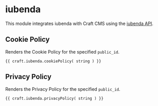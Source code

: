 # iubenda

This module integrates iubenda with Craft CMS using the [iubenda API](https://www.iubenda.com/en/help/78-direct-text-embedding-example).

## Cookie Policy

Renders the Cookie Policy for the specified `public_id`.

```
{{ craft.iubenda.cookiePolicy( string ) }}
```

## Privacy Policy

Renders the Privacy Policy for the specified `public_id`.

```
{{ craft.iubenda.privacyPolicy( string ) }}
```
